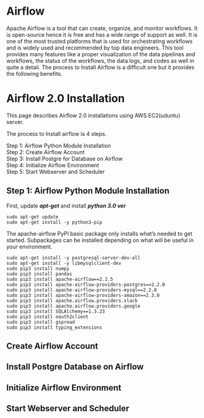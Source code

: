 # Airflow
Apache Airflow is a tool that can create, organize, and monitor workflows. It is open-source hence it is free and has a wide range of support as well. It is one of the most trusted platforms that is used for orchestrating workflows and is widely used and recommended by top data engineers. This tool provides many features like a proper visualization of the data pipelines and workflows, the status of the workflows, the data logs, and codes as well in quite a detail. The process to Install Airflow is a difficult one but it provides the following benefits.
# Airflow 2.0 Installation
This page describes Airflow 2.0 installations using AWS EC2(uduntu) server. 

The process to Install airflow is 4 steps. 

Step 1: Airflow Python Module Installation   
Step 2: Create Airflow Account   
Step 3: Install Postgre for Database on Airflow  
Step 4: Initialize Airflow Environment  
Step 5: Start Webserver and Scheduler
## Step 1: Airflow Python Module Installation

First, update ***apt-get*** and install ***python 3.0 ver***

```
sudo apt-get update
sudo apt-get install -y python3-pip
```

The apache-airflow PyPI basic package only installs what’s needed to get started. Subpackages can be installed depending on what will be useful in your environment.

```
sudo apt-get install -y postgresql-server-dev-all
sudo apt-get install -y libmysqlclient-dev
sudo pip3 install numpy
sudo pip3 install pandas
sudo pip3 install apache-airflow==2.2.5
sudo pip3 install apache-airflow-providers-postgres==2.2.0
sudo pip3 install apache-airflow-providers-mysql==2.2.0
sudo pip3 install apache-airflow-providers-amazon==2.3.0
sudo pip3 install apache.airflow.providers.slack
sudo pip3 install apache.airflow.providers.google
sudo pip3 install SQLAlchemy==1.3.23
sudo pip3 install oauth2client
sudo pip3 install gspread
sudo pip3 install typing_extensions
```

## Create Airflow Account

## Install Postgre Database on Airflow

## Initialize Airflow Environment

## Start Webserver and Scheduler
